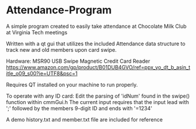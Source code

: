 # Attendance-Program
A simple program created to easily take attendance at Chocolate Milk Club at Virginia Tech meetings 

Written with a qt gui that utilizes the included Attendance data structure to track new and old members upon card swipe. 

Hardware: MSR90 USB Swipe Magnetic Credit Card Reader 
https://www.amazon.com/gp/product/B01DUB4GVO/ref=ppx_yo_dt_b_asin_title_o09_s00?ie=UTF8&psc=1

Requires QT installed on your machine to run properly.

To operate with any ID card: 
  Edit the parsing of 'idNum' found in the swipe() function within cmmGui.h
  The current input requires that the input lead with ';' followed by the members 9-digit ID and ends with '=1234'
  
A demo history.txt and member.txt file are included for reference
